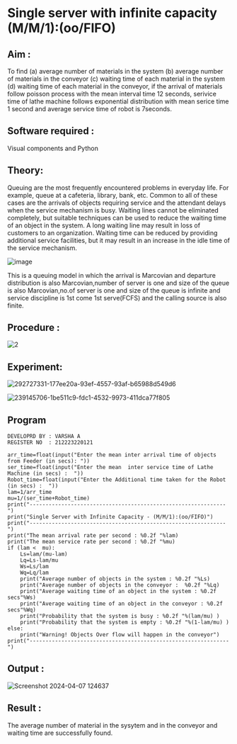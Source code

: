 # Single server with infinite capacity (M/M/1):(oo/FIFO)
## Aim :
To find (a) average number of materials in the system (b) average number of materials in the conveyor (c) waiting time of each material in the system (d) waiting time of each material in the conveyor, if the arrival  of materials follow poisson process with the mean interval time 12 seconds, serivice time of lathe machine follows exponential distribution with mean serice time 1 second and average service time of robot is 7seconds.

## Software required :
Visual components and Python

## Theory:
Queuing are the most frequently encountered problems in everyday life. For example, queue at a cafeteria, library, bank, etc. Common to all of these cases are the arrivals of objects requiring service and the attendant delays when the service mechanism is busy. Waiting lines cannot be eliminated completely, but suitable techniques can be used to reduce the waiting time of an object in the system. A long waiting line may result in loss of customers to an organization. Waiting time can be reduced by providing additional service facilities, but it may result in an increase in the idle time of the service mechanism.

![image](1.png)

This is a queuing model in which the arrival is Marcovian and departure distribution is also Marcovian,number of server is one and size of the queue is also Marcovian,no.of server is one and size of the queue is infinite and service discipline is 1st come 1st serve(FCFS) and the calling source is also finite.

## Procedure :

![2](https://github.com/04Varsha/Single-server-infinite-capacity---Markov-Model/assets/149035374/5af08c80-12d6-47a2-a366-e160f100d9b6)

## Experiment:

![292727331-177ee20a-93ef-4557-93af-b65988d549d6](https://github.com/04Varsha/Single-server-infinite-capacity---Markov-Model/assets/149035374/32545f17-5d5d-40e0-8e5f-a17109977e71)

![239145706-1be511c9-fdc1-4532-9973-411dca77f805](https://github.com/04Varsha/Single-server-infinite-capacity---Markov-Model/assets/149035374/d35647c6-823b-41c5-ab2a-58eee63edad7)

## Program

~~~
DEVELOPRD BY : VARSHA A
REGISTER NO  : 212223220121

arr_time=float(input("Enter the mean inter arrival time of objects from Feeder (in secs): "))
ser_time=float(input("Enter the mean  inter service time of Lathe Machine (in secs) :  "))
Robot_time=float(input("Enter the Additional time taken for the Robot (in secs) :  "))
lam=1/arr_time
mu=1/(ser_time+Robot_time)
print("--------------------------------------------------------------")
print("Single Server with Infinite Capacity - (M/M/1):(oo/FIFO)")
print("--------------------------------------------------------------")
print("The mean arrival rate per second : %0.2f "%lam)
print("The mean service rate per second : %0.2f "%mu)
if (lam <  mu):
    Ls=lam/(mu-lam)
    Lq=Ls-lam/mu
    Ws=Ls/lam
    Wq=Lq/lam
    print("Average number of objects in the system : %0.2f "%Ls)
    print("Average number of objects in the conveyor :  %0.2f "%Lq)
    print("Average waiting time of an object in the system : %0.2f secs"%Ws)
    print("Average waiting time of an object in the conveyor : %0.2f secs"%Wq)
    print("Probability that the system is busy : %0.2f "%(lam/mu) )
    print("Probability that the system is empty : %0.2f "%(1-lam/mu) )
else:
    print("Warning! Objects Over flow will happen in the conveyor")
print("---------------------------------------------------------------")
~~~

## Output :

![Screenshot 2024-04-07 124637](https://github.com/04Varsha/Single-server-infinite-capacity---Markov-Model/assets/149035374/e4086af7-b954-404e-88f9-b5188a38e054)

## Result : 
The average number of material in the sysytem and in the conveyor and waiting time are successfully found.

